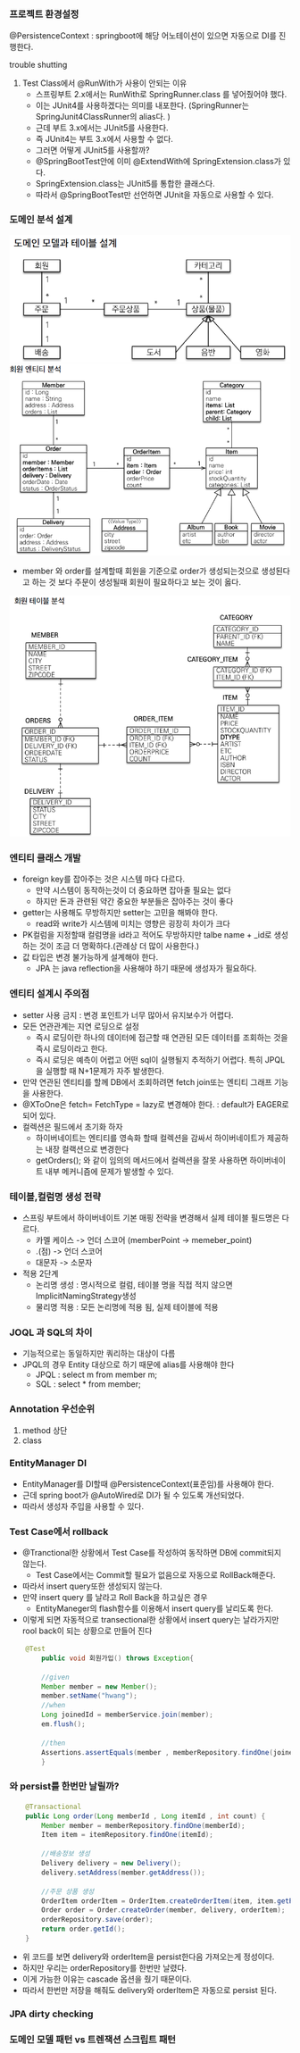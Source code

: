# 

### 프로젝트 환경설정
@PersistenceContext : springboot에 해당 어노테이션이 있으면 자동으로 DI를 진행한다.

trouble shutting
1. Test Class에서 @RunWith가 사용이 안되는 이유
   - 스프링부트 2.x에서는 RunWith로 SpringRunner.class 를 넣어줬어야 했다.
   - 이는 JUnit4를 사용하겠다는 의미를 내포한다. (SpringRunner는 SpringJunit4ClassRunner의 alias다. )
   - 근데 부트 3.x에서는 JUnit5를 사용한다.
   - 즉 JUnit4는 부트 3.x에서 사용할 수 없다.
   - 그러면 어떻게 JUnit5를 사용할까?
   - @SpringBootTest안에 이미 @ExtendWith에 SpringExtension.class가 있다.
   - SpringExtension.class는 JUnit5를 통합한 클래스다.
   - 따라서 @SpringBootTest만 선언하면 JUnit을 자동으로 사용할 수 있다.

### 도메인 분석 설계
<img src="image/table_design.png">
<img src="image/table_entity.png">

- member 와 order를 설계할때 회원을 기준으로 order가 생성되는것으로 생성된다고 하는 것 보다 주문이 생성될때 회원이 필요하다고 보는 것이 옳다.

<img src="image/table_analyze.png">

### 엔티티 클래스 개발
- foreign key를 잡아주는 것은 시스템 마다 다르다.
  - 만약 시스템이 동작하는것이 더 중요하면 잡아줄 필요는 없다
  - 하지만 돈과 관련된 약간 중요한 부분들은 잡아주는 것이 좋다
- getter는 사용해도 무방하지만 setter는 고민을 해봐야 한다.
  - read와 write가 시스템에 미치는 영향은 굉장히 차이가 크다
- PK컬럼을 지정할때 컬럼명을 id라고 적어도 무방하지만 talbe name + _id로 생성하는 것이 조금 더 명확하다.(관례상 더 많이 사용한다.)
- 값 타입은 변경 불가능하게 설계해야 한다.
  - JPA 는 java reflection을 사용해야 하기 때문에 생성자가 필요하다.
### 엔티티 설계시 주의점
- setter 사용 금지 : 변경 포인트가 너무 많아서 유지보수가 어렵다.
- 모든 연관관계는 지연 로딩으로 설정
  - 즉시 로딩이란 하나의 데이터에 접근할 때 연관된 모든 데이터를 조회하는 것을 즉시 로딩이라고 한다.
  - 즉시 로딩은 예측이 어렵고 어떤 sql이 실행될지 추적하기 어렵다. 특히 JPQL을 실행할 때 N+1문제가 자주 발생한다.
- 만약 연관된 엔티티를 할께 DB에서 조회하려면 fetch join또는 엔티티 그래프 기능을 사용한다.
- @XToOne은 fetch= FetchType = lazy로 변경해야 한다. : default가 EAGER로 되어 있다.
- 컬렉션은 필드에서 초기화 하자
  - 하이버네이트는 엔티티를 영속화 할때 컬렉션을 감싸서 하이버네이트가 제공하는 내장 컬랙션으로 변경한다
  - getOrders(); 와 같이 임의의 메서드에서 컬렉션을 잘못 사용하면 하이버네이트 내부 메커니즘에 문제가 발생할 수 있다.
### 테이블,컬럼명 생성 전략
- 스프링 부트에서 하이버네이트 기본 매핑 전략을 변경해서 실제 테이블 필드명은 다르다.
  - 카멜 케이스 -> 언더 스코어 (memberPoint -> memeber_point)
  - .(점) -> 언더 스코어
  - 대문자 -> 소문자
- 적용 2단계
  - 논리명 생성 : 명시적으로 컬럼, 테이블 명을 직접 적지 않으면 ImplicitNamingStrategy생성
  - 물리명 적용 : 모든 논리명에 적용 됨, 실제 테이블에 적용

### JOQL 과 SQL의 차이
- 기능적으로는 동일하지만 쿼리하는 대상이 다름
- JPQL의 경우 Entity 대상으로 하기 때문에 alias를 사용해야 한다
  - JPQL : select m from member m;
  - SQL : select * from member;

### Annotation 우선순위
1. method 상단
2. class

### EntityManager DI
- EntityManager를 DI할때 @PersistenceContext(표준임)를 사용해야 한다.
- 근데 spring boot가 @AutoWired로 DI가 될 수 있도록 개선되었다.
- 따라서 생성자 주입을 사용할 수 있다.

### Test Case에서 rollback
- @Tranctional한 상황에서 Test Case를 작성하여 동작하면 DB에 commit되지 않는다.
  - Test Case에서는 Commit할 필요가 없음으로 자동으로 RollBack해준다.
- 따라서 insert query또한 생성되지 않는다.
- 만약 insert query 를 날라고 Roll Back을 하고싶은 경우
  - EntityManeger의 flash함수를 이용해서 insert query를 날리도록 한다.
- 이렇게 되면 자동적으로 transectional한 상황에서 insert query는 날라가지만 rool back이 되는 상황으로 만들어 진다
```java
    @Test
        public void 회원가입() throws Exception{

        //given
        Member member = new Member();
        member.setName("hwang");
        //when
        Long joinedId = memberService.join(member);
        em.flush();

        //then
        Assertions.assertEquals(member , memberRepository.findOne(joinedId));
        }
```
### 와 persist를 한번만 날릴까?
```java
    @Transactional
    public Long order(Long memberId , Long itemId , int count) {
        Member member = memberRepository.findOne(memberId);
        Item item = itemRepository.findOne(itemId);

        //배송정보 생성
        Delivery delivery = new Delivery();
        delivery.setAddress(member.getAddress());

        //주문 상품 생성
        OrderItem orderItem = OrderItem.createOrderItem(item, item.getPrice(), count);
        Order order = Order.createOrder(member, delivery, orderItem);
        orderRepository.save(order);
        return order.getId();
    }
```
- 위 코드를 보면 delivery와 orderItem을 persist한다음 가져오는게 정성이다.
- 하지만 우리는 orderRepository를 한번만 날렸다.
- 이게 가능한 이유는 cascade 옵션을 줬기 때문이다.
- 따라서 한번만 저장을 해줘도 delivery와 orderItem은 자동으로 persist 된다.

### JPA dirty checking

### 도메인 모델 패턴 vs 트렌잭션 스크립트 패턴
